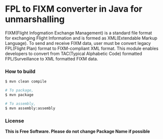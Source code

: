 # FPL to FIXM converter in Java for unmarshalling

FIXM(Flight Infogmation Exchange Management) is a standard file format for exchanging Flight Information and is formed as XML(Extendable Markup Language).
To send and receive FIXM data, user must be convert legacy FPL(Flight Plan) format to FIXM-compliant XML format. This module enables developers to convert from TAC(Typical Alphabetic Code) formatted FPL/Surveillance to XML formatted FIXM data.



### How to build

```sh
$ mvn clean compile

# To package, 
$ mvn package

# To assembly,
$ mvn assembly:assembly
```

### License

**This is Free Software. Please do not change Package Name if possible**


